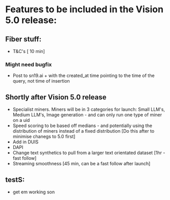 # Features to be included in the Vision 5.0 release:

## Fiber stuff:
- T&C's  [ 10 min]

### Might need bugfix
- Post to sn19.ai + with the created_at time pointing to the time of the query, not time of insertion


## Shortly after Vision 5.0 release
- Specialist miners. Miners will be in 3 categories for launch: Small LLM's, Medium LLM's, Image generation - and can only run one type of miner on a uid
- Speed scoring to be based off medians - and potentially using the distribution of miners instead of a fixed distribution [Do this after to minimise chanegs to 5.0 first]
- Add in DUIS
- DAPI
- Change text synthetics to pull from a larger text orientated dataset [1hr - fast follow]
- Streaming smoothness [45 min, can be a fast follow after launch]


## testS:
- get em working son